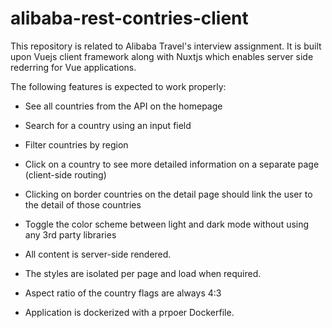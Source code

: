 # alibaba-rest-contries-client

This repository is related to Alibaba Travel's interview assignment. It is built upon Vuejs client framework along with Nuxtjs which enables server side rederring for Vue applications.

The following features is expected to work properly:
* See all countries from the API on the homepage
* Search for a country using an input field
* Filter countries by region
* Click on a country to see more detailed information on a separate page (client-side routing)
* Clicking on border countries on the detail page should link the user to the detail of those countries

* Toggle the color scheme between light and dark mode without using any 3rd party libraries
* All content is server-side rendered.
* The styles are isolated per page and load when required.
* Aspect ratio of the country flags are always 4:3
* Application is dockerized with a prpoer Dockerfile.
